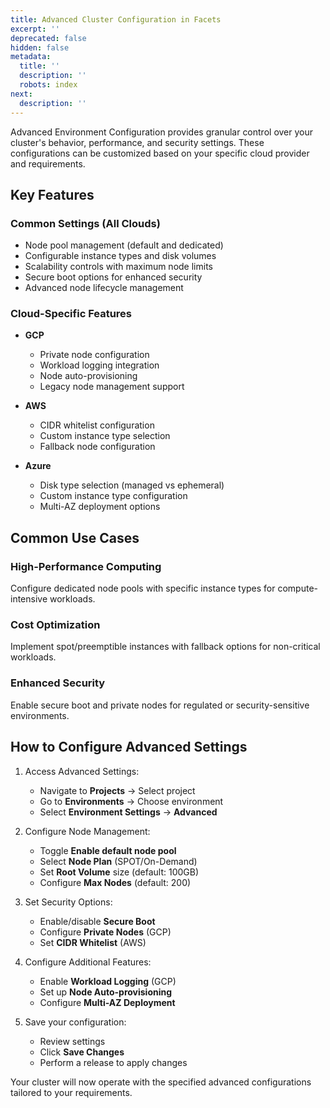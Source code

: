 ```yaml
---
title: Advanced Cluster Configuration in Facets
excerpt: ''
deprecated: false
hidden: false
metadata:
  title: ''
  description: ''
  robots: index
next:
  description: ''
---
```

Advanced Environment Configuration provides granular control over your cluster's behavior, performance, and security settings. These configurations can be customized based on your specific cloud provider and requirements.

## Key Features

### Common Settings (All Clouds)

- Node pool management (default and dedicated)
- Configurable instance types and disk volumes
- Scalability controls with maximum node limits
- Secure boot options for enhanced security
- Advanced node lifecycle management

### Cloud-Specific Features

- **GCP**
  - Private node configuration
  - Workload logging integration
  - Node auto-provisioning
  - Legacy node management support

- **AWS**
  - CIDR whitelist configuration
  - Custom instance type selection
  - Fallback node configuration

- **Azure**
  - Disk type selection (managed vs ephemeral)
  - Custom instance type configuration
  - Multi-AZ deployment options

## Common Use Cases

### High-Performance Computing

Configure dedicated node pools with specific instance types for compute-intensive workloads.

### Cost Optimization

Implement spot/preemptible instances with fallback options for non-critical workloads.

### Enhanced Security

Enable secure boot and private nodes for regulated or security-sensitive environments.

## How to Configure Advanced Settings

1. Access Advanced Settings:
   - Navigate to **Projects** → Select project
   - Go to **Environments** → Choose environment
   - Select **Environment Settings** → **Advanced**

2. Configure Node Management:
   - Toggle **Enable default node pool**
   - Select **Node Plan** (SPOT/On-Demand)
   - Set **Root Volume** size (default: 100GB)
   - Configure **Max Nodes** (default: 200)

3. Set Security Options:
   - Enable/disable **Secure Boot**
   - Configure **Private Nodes** (GCP)
   - Set **CIDR Whitelist** (AWS)

4. Configure Additional Features:
   - Enable **Workload Logging** (GCP)
   - Set up **Node Auto-provisioning**
   - Configure **Multi-AZ Deployment**

5. Save your configuration:
   - Review settings
   - Click **Save Changes**
   - Perform a release to apply changes

Your cluster will now operate with the specified advanced configurations tailored to your requirements.